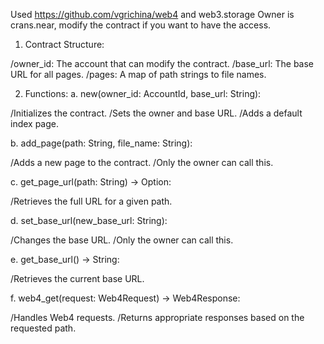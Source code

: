Used https://github.com/vgrichina/web4 and web3.storage
Owner is crans.near, modify the contract if you want to have the access.

1. Contract Structure:

  /owner_id: The account that can modify the contract.
  /base_url: The base URL for all pages.
  /pages: A map of path strings to file names.


2. Functions:
a. new(owner_id: AccountId, base_url: String):

  /Initializes the contract.
  /Sets the owner and base URL.
  /Adds a default index page.

b. add_page(path: String, file_name: String):

  /Adds a new page to the contract.
  /Only the owner can call this.

c. get_page_url(path: String) -> Option<String>:

  /Retrieves the full URL for a given path.

d. set_base_url(new_base_url: String):

  /Changes the base URL.
  /Only the owner can call this.

e. get_base_url() -> String:

  /Retrieves the current base URL.

f. web4_get(request: Web4Request) -> Web4Response:

/Handles Web4 requests.
/Returns appropriate responses based on the requested path.
